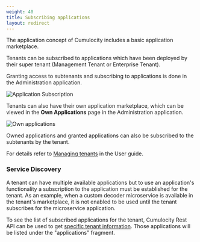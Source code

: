 ```yaml
---
weight: 40
title: Subscribing applications
layout: redirect
---
```


The application concept of Cumulocity includes a basic application marketplace. 

Tenants can be subscribed to applications which have been deployed by their super tenant (Management Tenant or Enterprise Tenant). 

Granting access to subtenants and subscribing to applications is done in the Administration application. 

![Application Subscription](/images/users-guide/Administration/admin-subtenant-applications.png)

Tenants can also have their own application marketplace, which can be viewed in the **Own Applications** page in the Administration application.

<img src="/images/users-guide/Administration/admin-applications-own.png" alt="Own applications" style="max-width: 100%">

Owned applications and granted applications can also be subscribed to the subtenants by the tenant.

For details refer to [Managing tenants](/users-guide/administration#tenants) in the User guide.

### Service Discovery

A tenant can have multiple available applications but to use an application's functionality a subscription to the application must be established for the tenant. As an example, when a custom decoder microservice is available in the tenant's marketplace, it is not enabled to be used until the tenant subscribes for the microservice application.

To see the list of subscribed applications for the tenant, Cumulocity Rest API can be used to get [specific tenant information](/reference/tenants/#tenant). Those applications will be listed under the "applications" fragment.

